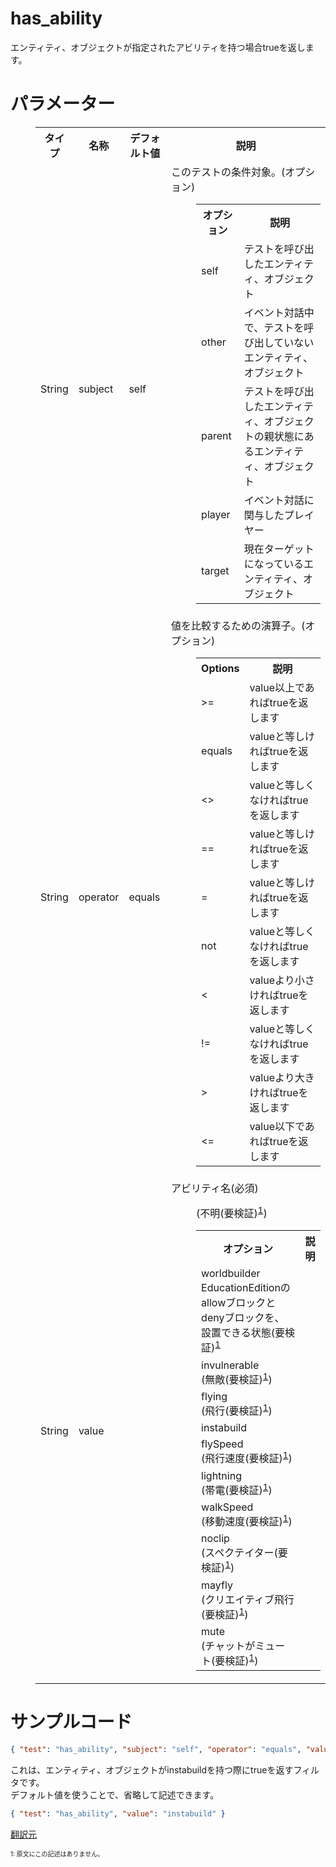 # has_ability  
エンティティ、オブジェクトが指定されたアビリティを持つ場合trueを返します。

# パラメーター

<dl><dd><table class="wikitable">
<tbody><tr>
<th>タイプ</th>
<th>名称</th>
<th>デフォルト値</th>
<th>説明
</th></tr>
<tr>
<td>String
</td>
<td>subject
</td>
<td>self
</td>
<td>このテストの条件対象。(オプション)
<dl><dd><table class="wikitable">
<tbody><tr>
<th>オプション</th>
<th>説明
</th></tr>
<tr>
<td>self
</td>
<td>テストを呼び出したエンティティ、オブジェクト
</td></tr>
<tr>
<td>other
</td>
<td>イベント対話中で、テストを呼び出していないエンティティ、オブジェクト
</td></tr>
<tr>
<td>parent
</td>
<td>テストを呼び出したエンティティ、オブジェクトの親状態にあるエンティティ、オブジェクト
</td></tr>
<tr>
<td>player
</td>
<td>イベント対話に関与したプレイヤー
</td></tr>
<tr>
<td>target
</td>
<td>現在ターゲットになっているエンティティ、オブジェクト
</td></tr></tbody></table></dd></dl>
</td></tr>
<tr>
<td>String
</td>
<td>operator
</td>
<td>equals
</td>
<td>値を比較するための演算子。(オプション)
<dl><dd><table class="wikitable">
<tbody><tr>
<th>Options</th>
<th>説明
</th></tr>
<tr>
<td>&gt;=
</td>
<td>value以上であればtrueを返します
</td></tr>
<tr>
<td>equals
</td>
<td>valueと等しければtrueを返します
</td></tr>
<tr>
<td>&lt;&gt;
</td>
<td>valueと等しくなければtrueを返します
</td></tr>
<tr>
<td>==
</td>
<td>valueと等しければtrueを返します
</td></tr>
<tr>
<td>=
</td>
<td>valueと等しければtrueを返します
</td></tr>
<tr>
<td>not
</td>
<td>valueと等しくなければtrueを返します
</td></tr>
<tr>
<td>&lt;
</td>
<td>valueより小さければtrueを返します
</td></tr>
<tr>
<td>!=
</td>
<td>valueと等しくなければtrueを返します
</td></tr>
<tr>
<td>&gt;
</td>
<td>valueより大きければtrueを返します
</td></tr>
<tr>
<td>&lt;=
</td>
<td>value以下であればtrueを返します
</td></tr></tbody></table></dd></dl>
</td></tr>
<tr>
<td>String
</td>
<td>value
</td>
<td>
</td>
<td>アビリティ名(必須)
<dl><dd><table class="wikitable">
<tbody><tr>
<th>オプション</th>
<th>説明
</th></tr>
<tr>
<td>worldbuilder<br>
EducationEditionのallowブロックとdenyブロックを、
設置できる状態(要検証)<sup><a href="#1">1</a></sup>
</td>
<td>
</td></tr>
<tr>
<td>invulnerable<br>
(無敵(要検証)<sup><a href="#1">1</a></sup>)
</td>
<td>
</td></tr>
<tr>
<td>flying<br>
(飛行(要検証)<sup><a href="#1">1</a></sup>)
</td>
<td>
</td></tr>
<tr>
<td>instabuild<br>
</td>
(不明(要検証)<sup><a href="#1">1</a></sup>)
<td>
</td></tr>
<tr>
<td>flySpeed<br>
(飛行速度(要検証)<sup><a href="#1">1</a></sup>)
</td>
<td>
</td></tr>
<tr>
<td>lightning<br>
(帯電(要検証)<sup><a href="#1">1</a></sup>)
</td>
<td>
</td></tr>
<tr>
<td>walkSpeed<br>
(移動速度(要検証)<sup><a href="#1">1</a></sup>)
</td>
<td>
</td></tr>
<tr>
<td>noclip<br>
(スペクテイター(要検証)<sup><a href="#1">1</a></sup>)
</td>
<td>
</td></tr>
<tr>
<td>mayfly<br>
(クリエイティブ飛行(要検証)<sup><a href="#1">1</a></sup>)
</td>
<td>
</td></tr>
<tr>
<td>mute<br>
(チャットがミュート(要検証)<sup><a href="#1">1</a></sup>)
</td>
<td>
</td></tr></tbody></table></dd></dl>
</td></tr></tbody></table></dd></dl>


# サンプルコード 
```json
{ "test": "has_ability", "subject": "self", "operator": "equals", "value": "instabuild" }
```
これは、エンティティ、オブジェクトがinstabuildを持つ際にtrueを返すフィルタです。  
デフォルト値を使うことで、省略して記述できます。  
```json
{ "test": "has_ability", "value": "instabuild" }
```  
[翻訳元](https://minecraft.gamepedia.com/Bedrock_Edition_entity_components_documentation#has_ability)  

<span id="1" style="font-size:x-small">1: 原文にこの記述はありません。</span>
